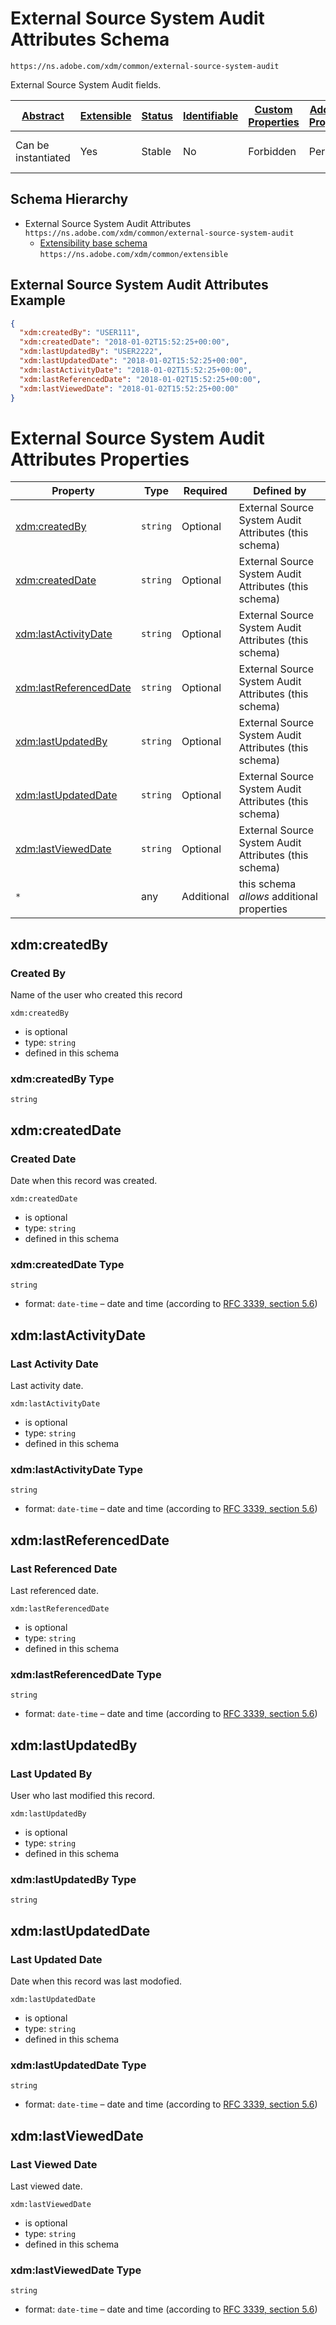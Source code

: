 
# External Source System Audit Attributes Schema

```
https://ns.adobe.com/xdm/common/external-source-system-audit
```

External Source System Audit fields.

| [Abstract](../../abstract.md) | [Extensible](../../extensions.md) | [Status](../../status.md) | [Identifiable](../../id.md) | [Custom Properties](../../extensions.md) | [Additional Properties](../../extensions.md) | Defined In |
|-------------------------------|-----------------------------------|---------------------------|-----------------------------|------------------------------------------|----------------------------------------------|------------|
| Can be instantiated | Yes | Stable | No | Forbidden | Permitted | [common/external-source-system-audit.schema.json](common/external-source-system-audit.schema.json) |
## Schema Hierarchy

* External Source System Audit Attributes `https://ns.adobe.com/xdm/common/external-source-system-audit`
  * [Extensibility base schema](extensible.schema.md) `https://ns.adobe.com/xdm/common/extensible`


## External Source System Audit Attributes Example
```json
{
  "xdm:createdBy": "USER111",
  "xdm:createdDate": "2018-01-02T15:52:25+00:00",
  "xdm:lastUpdatedBy": "USER2222",
  "xdm:lastUpdatedDate": "2018-01-02T15:52:25+00:00",
  "xdm:lastActivityDate": "2018-01-02T15:52:25+00:00",
  "xdm:lastReferencedDate": "2018-01-02T15:52:25+00:00",
  "xdm:lastViewedDate": "2018-01-02T15:52:25+00:00"
}
```

# External Source System Audit Attributes Properties

| Property | Type | Required | Defined by |
|----------|------|----------|------------|
| [xdm:createdBy](#xdmcreatedby) | `string` | Optional | External Source System Audit Attributes (this schema) |
| [xdm:createdDate](#xdmcreateddate) | `string` | Optional | External Source System Audit Attributes (this schema) |
| [xdm:lastActivityDate](#xdmlastactivitydate) | `string` | Optional | External Source System Audit Attributes (this schema) |
| [xdm:lastReferencedDate](#xdmlastreferenceddate) | `string` | Optional | External Source System Audit Attributes (this schema) |
| [xdm:lastUpdatedBy](#xdmlastupdatedby) | `string` | Optional | External Source System Audit Attributes (this schema) |
| [xdm:lastUpdatedDate](#xdmlastupdateddate) | `string` | Optional | External Source System Audit Attributes (this schema) |
| [xdm:lastViewedDate](#xdmlastvieweddate) | `string` | Optional | External Source System Audit Attributes (this schema) |
| `*` | any | Additional | this schema *allows* additional properties |

## xdm:createdBy
### Created By

Name of the user who created this record

`xdm:createdBy`
* is optional
* type: `string`
* defined in this schema

### xdm:createdBy Type


`string`






## xdm:createdDate
### Created Date

Date when this record was created.

`xdm:createdDate`
* is optional
* type: `string`
* defined in this schema

### xdm:createdDate Type


`string`
* format: `date-time` – date and time (according to [RFC 3339, section 5.6](http://tools.ietf.org/html/rfc3339))






## xdm:lastActivityDate
### Last Activity Date

Last activity date.

`xdm:lastActivityDate`
* is optional
* type: `string`
* defined in this schema

### xdm:lastActivityDate Type


`string`
* format: `date-time` – date and time (according to [RFC 3339, section 5.6](http://tools.ietf.org/html/rfc3339))






## xdm:lastReferencedDate
### Last Referenced Date

Last referenced date.

`xdm:lastReferencedDate`
* is optional
* type: `string`
* defined in this schema

### xdm:lastReferencedDate Type


`string`
* format: `date-time` – date and time (according to [RFC 3339, section 5.6](http://tools.ietf.org/html/rfc3339))






## xdm:lastUpdatedBy
### Last Updated By

User who last modified this record.

`xdm:lastUpdatedBy`
* is optional
* type: `string`
* defined in this schema

### xdm:lastUpdatedBy Type


`string`






## xdm:lastUpdatedDate
### Last Updated Date

Date when this record was last modofied.

`xdm:lastUpdatedDate`
* is optional
* type: `string`
* defined in this schema

### xdm:lastUpdatedDate Type


`string`
* format: `date-time` – date and time (according to [RFC 3339, section 5.6](http://tools.ietf.org/html/rfc3339))






## xdm:lastViewedDate
### Last Viewed Date

Last viewed date.

`xdm:lastViewedDate`
* is optional
* type: `string`
* defined in this schema

### xdm:lastViewedDate Type


`string`
* format: `date-time` – date and time (according to [RFC 3339, section 5.6](http://tools.ietf.org/html/rfc3339))






